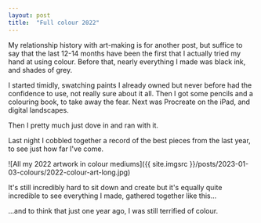 ```yaml
---
layout: post
title:  "Full colour 2022"
---
```


My relationship history with art-making is for another post, but suffice to say that the last 12-14 months have been the first that I actually tried my hand at using colour. Before that, nearly everything I made was black ink, and shades of grey.

I started timidly, swatching paints I already owned but never before had the confidence to use, not really sure about it all. Then I got some pencils and a colouring book, to take away the fear. Next was Procreate on the iPad, and digital landscapes. 

Then I pretty much just dove in and ran with it.

Last night I cobbled together a record of the best pieces from the last year, to see just how far I've come. 

![All my 2022 artwork in colour mediums]({{ site.imgsrc }}/posts/2023-01-03-colours/2022-colour-art-long.jpg)

It's still incredibly hard to sit down and create but it's equally quite incredible to see everything I made, gathered together like this...

...and to think that just one year ago, I was still terrified of colour.


